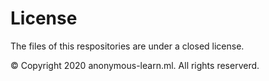 # License
The files of this respositories are under a closed license.









© Copyright 2020 anonymous-learn.ml. All rights reserverd. 
